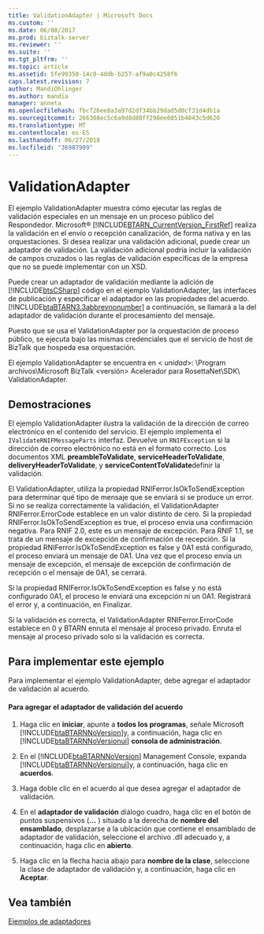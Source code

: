 ```yaml
---
title: ValidationAdapter | Microsoft Docs
ms.custom: ''
ms.date: 06/08/2017
ms.prod: biztalk-server
ms.reviewer: ''
ms.suite: ''
ms.tgt_pltfrm: ''
ms.topic: article
ms.assetid: 5fe99350-14c0-4ddb-b257-af9a0c4258f6
caps.latest.revision: 7
author: MandiOhlinger
ms.author: mandia
manager: anneta
ms.openlocfilehash: fbcf26ee8a3a97d2df34bb29dad5d0cf31d4db1a
ms.sourcegitcommit: 266308ec5c6a9d8d80ff298ee6051b4843c5d626
ms.translationtype: MT
ms.contentlocale: es-ES
ms.lasthandoff: 06/27/2018
ms.locfileid: "36987909"
---
```

# <a name="validationadapter"></a>ValidationAdapter
El ejemplo ValidationAdapter muestra cómo ejecutar las reglas de validación especiales en un mensaje en un proceso público del Respondedor. Microsoft® [!INCLUDE[BTARN_CurrentVersion_FirstRef](../../includes/btarn-currentversion-firstref-md.md)] realiza la validación en el envío o recepción canalización, de forma nativa y en las orquestaciones. Si desea realizar una validación adicional, puede crear un adaptador de validación. La validación adicional podría incluir la validación de campos cruzados o las reglas de validación específicas de la empresa que no se puede implementar con un XSD.  
  
 Puede crear un adaptador de validación mediante la adición de [!INCLUDE[btsCSharp](../../includes/btscsharp-md.md)] código en el ejemplo ValidationAdapter, las interfaces de publicación y especificar el adaptador en las propiedades del acuerdo. [!INCLUDE[btaBTARN3.3abbrevnonumber](../../includes/btabtarn3-3abbrevnonumber-md.md)] a continuación, se llamará a la del adaptador de validación durante el procesamiento del mensaje.  
  
 Puesto que se usa el ValidationAdapter por la orquestación de proceso público, se ejecuta bajo las mismas credenciales que el servicio de host de BizTalk que hospeda esa orquestación.  
  
 El ejemplo ValidationAdapter se encuentra en \< *unidad*\>: \Program archivos\\Microsoft BizTalk \<versión\> Acelerador para RosettaNet\SDK\ ValidationAdapter.  
  
## <a name="demonstrates"></a>Demostraciones  
 El ejemplo ValidationAdapter ilustra la validación de la dirección de correo electrónico en el contenido del servicio. El ejemplo implementa el `IValidateRNIFMessageParts` interfaz. Devuelve un `RNIFException` si la dirección de correo electrónico no está en el formato correcto. Los documentos XML **preambleToValidate**, **serviceHeaderToValidate**, **deliveryHeaderToValidate**, y **serviceContentToValidate**definir la validación.  
  
 El ValidationAdapter, utiliza la propiedad RNIFerror.IsOkToSendException para determinar qué tipo de mensaje que se enviará si se produce un error. Si no se realiza correctamente la validación, el ValidationAdapter RNIFerror.ErrorCode establece en un valor distinto de cero. Si la propiedad RNIFerror.IsOkToSendException es true, el proceso envía una confirmación negativa. Para RNIF 2.0, este es un mensaje de excepción. Para RNIF 1.1, se trata de un mensaje de excepción de confirmación de recepción. Si la propiedad RNIFerror.IsOkToSendException es false y 0A1 está configurado, el proceso enviará un mensaje de 0A1. Una vez que el proceso envía un mensaje de excepción, el mensaje de excepción de confirmación de recepción o el mensaje de 0A1, se cerrará.  
  
 Si la propiedad RNIFerror.IsOkToSendException es false y no está configurado 0A1, el proceso le enviará una excepción ni un 0A1. Registrará el error y, a continuación, en Finalizar.  
  
 Si la validación es correcta, el ValidationAdapter RNIFerror.ErrorCode establece en 0 y BTARN enruta el mensaje al proceso privado. Enruta el mensaje al proceso privado solo si la validación es correcta.  
  
## <a name="to-implement-this-sample"></a>Para implementar este ejemplo  
 Para implementar el ejemplo ValidationAdapter, debe agregar el adaptador de validación al acuerdo.  
  
#### <a name="to-add-the-validation-adapter-to-the-agreement"></a>Para agregar el adaptador de validación del acuerdo  
  
1. Haga clic en **iniciar**, apunte a **todos los programas**, señale Microsoft [!INCLUDE[btaBTARNNoVersion](../../includes/btabtarnnoversion-md.md)]y, a continuación, haga clic en [!INCLUDE[btaBTARNNoVersionui](../../includes/btabtarnnoversionui-md.md)] **consola de administración**.  
  
2. En el [!INCLUDE[btaBTARNNoVersion](../../includes/btabtarnnoversion-md.md)] Management Console, expanda [!INCLUDE[btaBTARNNoVersionui](../../includes/btabtarnnoversionui-md.md)]y, a continuación, haga clic en **acuerdos**.  
  
3. Haga doble clic en el acuerdo al que desea agregar el adaptador de validación.  
  
4. En el **adaptador de validación** diálogo cuadro, haga clic en el botón de puntos suspensivos (**...** ) situado a la derecha de **nombre del ensamblado**, desplazarse a la ubicación que contiene el ensamblado de adaptador de validación, seleccione el archivo .dll adecuado y, a continuación, haga clic en **abierto**.  
  
5. Haga clic en la flecha hacia abajo para **nombre de la clase**, seleccione la clase de adaptador de validación y, a continuación, haga clic en **Aceptar**.  
  
## <a name="see-also"></a>Vea también  
 [Ejemplos de adaptadores](../../adapters-and-accelerators/accelerator-rosettanet/adapter-samples.md)